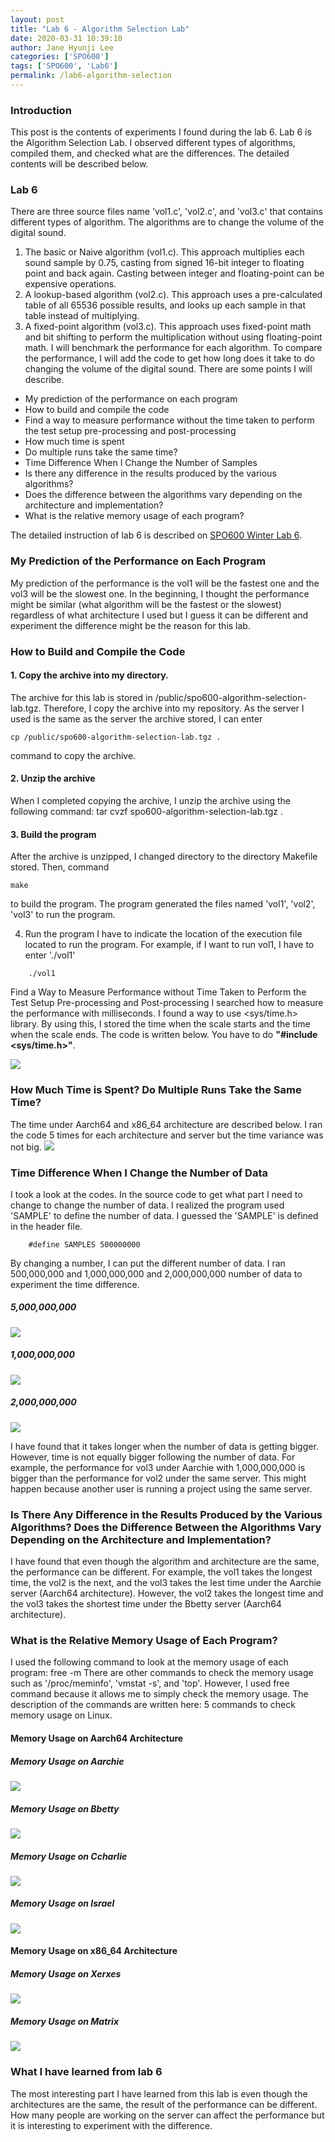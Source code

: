 ```yaml
---
layout: post
title: "Lab 6 - Algorithm Selection Lab"
date: 2020-03-31 10:39:10
author: Jane Hyunji Lee
categories: ['SPO600']
tags: ['SPO600', 'Lab6']
permalink: /lab6-algorithm-selection
---
```

### Introduction
This post is the contents of experiments I found during the lab 6. Lab 6 is the Algorithm Selection Lab. I observed different types of algorithms, compiled them, and checked what are the differences. The detailed contents will be described below.

### Lab 6
There are three source files name 'vol1.c', 'vol2.c', and 'vol3.c' that contains different types of algorithm. The algorithms are to change the volume of the digital sound.
1) The basic or Naive algorithm (vol1.c). This approach multiplies each sound sample by 0.75, casting from signed 16-bit integer to floating point and back again. Casting between integer and floating-point can be expensive operations.
2) A lookup-based algorithm (vol2.c). This approach uses a pre-calculated table of all 65536 possible results, and looks up each sample in that table instead of multiplying.
3) A fixed-point algorithm (vol3.c). This approach uses fixed-point math and bit shifting to perform the multiplication without using floating-point math.
I will benchmark the performance for each algorithm. To compare the performance, I will add the code to get how long does it take to do changing the volume of the digital sound. There are some points I will describe.
* My prediction of the performance on each program
* How to build and compile the code
* Find a way to measure performance without the time taken to perform the test setup pre-processing and post-processing
* How much time is spent
* Do multiple runs take the same time?
* Time Difference When I Change the Number of Samples
* Is there any difference in the results produced by the various algorithms?
* Does the difference between the algorithms vary depending on the architecture and implementation?
* What is the relative memory usage of each program?

The detailed instruction of lab 6 is described on [SPO600 Winter Lab 6][SPO600-lab6 instruction].

### My Prediction of the Performance on Each Program
My prediction of the performance is the vol1 will be the fastest one and the vol3 will be the slowest one. In the beginning, I thought the performance might be similar (what algorithm will be the fastest or the slowest) regardless of what architecture I used but I guess it can be different and experiment the difference might be the reason for this lab.

### How to Build and Compile the Code
#### 1. Copy the archive into my directory.
The archive for this lab is stored in /public/spo600-algorithm-selection-lab.tgz.
Therefore, I copy the archive into my repository. As the server I used is the same as the server the archive stored, I can enter
```
cp /public/spo600-algorithm-selection-lab.tgz .
```
command to copy the archive. 

#### 2. Unzip the archive
When I completed copying the archive, I unzip the archive using the following command:
tar cvzf spo600-algorithm-selection-lab.tgz .

#### 3. Build the program
After the archive is unzipped, I changed directory to the directory Makefile stored. Then, command
```
make
```
to build the program. The program generated the files named 'vol1', 'vol2', 'vol3' to run the program.


4. Run the program
I have to indicate the location of the execution file located to run the program. For example, if I want to run vol1, I have to enter './vol1'
```
    ./vol1
```


Find a Way to Measure Performance without Time Taken to Perform the Test Setup Pre-processing and Post-processing
I searched how to measure the performance with milliseconds. I found a way to use <sys/time.h> library. By using this, I stored the time when the scale starts and the time when the scale ends. The code is written below. You have to do **"#include <sys/time.h>"**.

![](https://lh3.googleusercontent.com/bD41d3rvsD6AggN0YyahxgS3Fl0A6NVpjasSAsFYi7-QpukSOapO3mzN9W4MiTPcroAbj3a874bLU737TyICO__VSxwwM8EkdA9Q1wf8qNYDcOzp0KgQw_dPGsRww7kz37QnMrG81g)


### How Much Time is Spent? Do Multiple Runs Take the Same Time?
The time under Aarch64 and x86_64 architecture are described below. I ran the code 5 times for each architecture and server but the time variance was not big.
![](https://lh3.googleusercontent.com/hvb-DuN0w1aSbcrgg9XYa0NbQuvnFzgly5_LbVMcOFbUyYeII4on0htDZkFmqMRhuY-Bhd0mtg3WesUO1HAoRwB_mQsV02MAumJWeL7kovRXDI9A7cTpku1PPD8QkvSlgnWeNgtmFQ)


### Time Difference When I Change the Number of Data
I took a look at the codes. In the source code to get what part I need to change to change the number of data. I realized the program used 'SAMPLE' to define the number of data. I guessed the 'SAMPLE' is defined in the header file.
```
    #define SAMPLES 500000000
```
By changing a number, I can put the different number of data. I ran 500,000,000 and 1,000,000,000 and 2,000,000,000 number of data to experiment the time difference.

##### 5,000,000,000
![](https://lh3.googleusercontent.com/hvb-DuN0w1aSbcrgg9XYa0NbQuvnFzgly5_LbVMcOFbUyYeII4on0htDZkFmqMRhuY-Bhd0mtg3WesUO1HAoRwB_mQsV02MAumJWeL7kovRXDI9A7cTpku1PPD8QkvSlgnWeNgtmFQ)

##### 1,000,000,000
![](https://lh3.googleusercontent.com/lHTF1s55twkSnWPOJqt4J9Qy2YspmmpbOT0Be5dXC-XwYBu5hk1Qf-Mhom02l_R3bd4SABKg6CO8oIgoPr1a6mXHl3I29xDp4vB5Y5r7kSfXLdhmQNpYdTGFE977X2Z-wzfcxhUFRg)

##### 2,000,000,000
![](https://lh3.googleusercontent.com/OHAoAM5gDtokkcaI6XrdnmQVGskS_-cbYxdaTe4pJ0b9YNpd1AvOXo7Qfgi9paJ7BNmXz6_WJEJwjVvuFhSFUAVMBMmXUJG9a5stvBoqU1eaV9f5FmxefeY2z3AydPO3oc6C-dFLIw)

I have found that it takes longer when the number of data is getting bigger. However, time is not equally bigger following the number of data. For example, the performance for vol3 under Aarchie with 1,000,000,000 is bigger than the performance for vol2 under the same server. This might happen because another user is running a project using the same server.

### Is There Any Difference in the Results Produced by the Various Algorithms? Does the Difference Between the Algorithms Vary Depending on the Architecture and Implementation?
I have found that even though the algorithm and architecture are the same, the performance can be different. For example, the vol1 takes the longest time, the vol2 is the next, and the vol3 takes the lest time under the Aarchie server (Aarch64 architecture). However, the vol2 takes the longest time and the vol3 takes the shortest time under the Bbetty server (Aarch64 architecture).

### What is the Relative Memory Usage of Each Program?
I used the following command to look at the memory usage of each program:
     free -m
There are other commands to check the memory usage such as '/proc/meminfo', 'vmstat -s', and 'top'. However, I used free command because it allows me to simply check the memory usage. The description of the commands are written here: 5 commands to check memory usage on Linux.

#### Memory Usage on Aarch64 Architecture
##### Memory Usage on Aarchie
![](https://lh3.googleusercontent.com/dUj0T-_C84Dt4J8vPOQDflFhhELXC1S-HaHVPVi6Aj4MUkw5Tt11yIKmY9CBaRVB8gCovIyUL5Km-LfFu1acX-J58s52hJ1j-JMKMqoCBjaOMTy7O0hZeJioQ_UDIh6mIvveK-d9YA)

##### Memory Usage on Bbetty
![](https://lh3.googleusercontent.com/Oc7kjupmr0MUOn61bJXIalHf0WjgxEP9FtZGi17ZjfDP4_xCxOtB7OzoDxznjeuk9SSDCA-9DxQkLfXtJUZ4DZ338Ok5hqqkRTD9y3gN-Bm-tF0l50JQnIntOudofEXno7fIbhjMCQ)

##### Memory Usage on Ccharlie
![](https://lh3.googleusercontent.com/4lSMk8SV2S16qzTazMmwPNB6Y_3YfT11ijqud2WAR-0dMfoota0QXTLpEBNhd4lyfwI37S3E1-_5Sra3xSZ3SXQUw1TbCwm-0thTZhob2CizGTrNE3gcoLPgMBG7lYDbhyJY9MHm9Q)

##### Memory Usage on Israel
![](https://lh3.googleusercontent.com/dzWloidXCX18UOy6FflFce1UjZ9i6uEg3CUE0a-D1giB6-mTyKh9_UNfHrF5WIcVU5WK1A3GHnBr9pPP0T2VzjrgZejQvnJDsmTm7n2_sw4tzh8NSzY3bZjtdyd5hzzb3vRUShdCZA)

#### Memory Usage on x86_64 Architecture
##### Memory Usage on Xerxes
![](https://lh3.googleusercontent.com/DDVEsNV8lRMH4cUydK0YJCCpRCREb7-O8OHl9EPjNqQR4D7yi2HdkpnZoQnQmLDRZr39KvlpxfsKBlT8X606Df0wXZHWnZNv8lXa23od7EkWqVZiSwigdWP5K1MnpVCcPkLSVxcTNw)

##### Memory Usage on Matrix
![](https://photos.app.goo.gl/PhtJtyfhQG4wiXQs6)

### What I have learned from lab 6
The most interesting part I have learned from this lab is even though the architectures are the same, the result of the performance can be different. How many people are working on the server can affect the performance but it is interesting to experiment with the difference.

[SPO600-lab6 instruction]: https://wiki.cdot.senecacollege.ca/wiki/SPO600_Algorithm_Selection_Lab